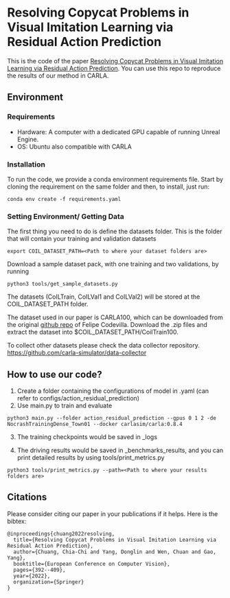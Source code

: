 # Resolving Copycat Problems in Visual Imitation Learning via Residual Action Prediction

This is the code of the paper [Resolving Copycat Problems in Visual Imitation Learning via Residual Action Prediction](https://arxiv.org/abs/2207.09705). You can use this repo to reproduce the results of our method in CARLA.

## Environment

### Requirements

- Hardware: A computer with a dedicated GPU capable of running Unreal Engine.
- OS: Ubuntu also compatible with CARLA

### Installation

To run the code, we provide a conda environment requirements file. Start by cloning the requirement on the same folder and then, to install, just run:

```
conda env create -f requirements.yaml
```
### Setting Environment/ Getting Data
The first thing you need to do is define the datasets folder.
This is the folder that will contain your training and validation datasets

    export COIL_DATASET_PATH=<Path to where your dataset folders are>

Download a sample dataset pack, with one training and two validations, by running

```
python3 tools/get_sample_datasets.py
```

The datasets (CoILTrain, CoILVal1 and CoILVal2) will be stored at the COIL_DATASET_PATH folder.

The dataset used in our paper is CARLA100, which can be downloaded from the original [github repo](https://github.com/felipecode/coiltraine/blob/master/docs/exploring_limitations.md) of Felipe Codevilla. Download the .zip files and extract the dataset into $COIL_DATASET_PATH/CoilTrain100.

To collect other datasets please check the data collector repository. https://github.com/carla-simulator/data-collector

## How to use our code?

1. Create a folder containing the configurations of model in .yaml (can refer to configs/action_residual_prediction)
2. Use main.py to train and evaluate
```
python3 main.py --folder action_residual_prediction --gpus 0 1 2 -de NocrashTrainingDense_Town01 --docker carlasim/carla:0.8.4
```

3. The training checkpoints would be saved in _logs

4. The driving results would be saved in _benchmarks_results, and you can print detailed results by using tools/print_metrics.py

```
python3 tools/print_metrics.py --path=<Path to where your results folders are> 
```

## Citations

Please consider citing our paper in your publications if it helps. Here is the bibtex:

```
@inproceedings{chuang2022resolving,
  title={Resolving Copycat Problems in Visual Imitation Learning via Residual Action Prediction},
  author={Chuang, Chia-Chi and Yang, Donglin and Wen, Chuan and Gao, Yang},
  booktitle={European Conference on Computer Vision},
  pages={392--409},
  year={2022},
  organization={Springer}
}
```

